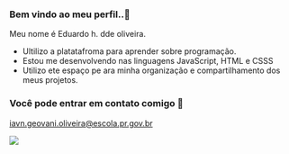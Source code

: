 ### Bem vindo ao meu perfil..🥇

Meu nome é Eduardo h. dde oliveira.

- Ultilizo a platatafroma para aprender sobre programação.
- Estou me desenvolvendo nas linguagens JavaScript, HTML e CSSS
- Utilizo ete espaço pe ara minha organização e compartilhamento dos meus projetos.

### Você pode entrar em contato comigo 🥇


iavn.geovani.oliveira@escola.pr.gov.br


![](https://media.tenor.com/EkPgKfFQey0AAAAC/mav78aqui%C3%A9corinthians.gif)
